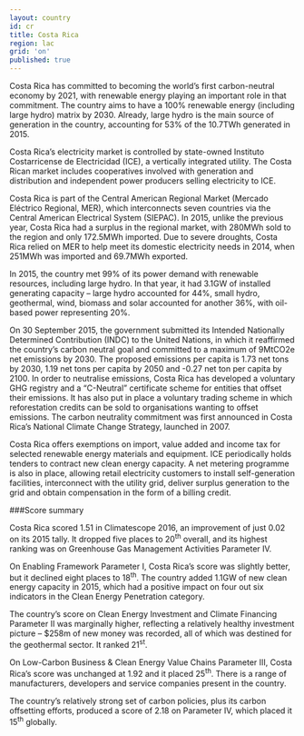 ```yaml
---
layout: country
id: cr
title: Costa Rica
region: lac
grid: 'on'
published: true
---
```


Costa Rica has committed to becoming the world’s first carbon-neutral economy by 2021, with renewable energy playing an important role in that commitment. The country aims to have a 100% renewable energy (including large hydro) matrix by 2030. Already, large hydro is the main source of generation in the country, accounting for 53% of the 10.7TWh generated in 2015.

Costa Rica’s electricity market is controlled by state-owned Instituto Costarricense de Electricidad (ICE), a vertically integrated utility. The Costa Rican market includes cooperatives involved with generation and distribution and independent power producers selling electricity to ICE.

Costa Rica is part of the Central American Regional Market (Mercado Eléctrico Regional, MER), which interconnects seven countries via the Central American Electrical System (SIEPAC). In 2015, unlike the previous year, Costa Rica had a surplus in the regional market, with 280MWh sold to the region and only 172.5MWh imported. Due to severe droughts, Costa Rica relied on MER to help meet its domestic electricity needs in 2014, when 251MWh was imported and 69.7MWh exported.

In 2015, the country met 99% of its power demand with renewable resources, including large hydro. In that year, it had 3.1GW of installed generating capacity – large hydro accounted for 44%, small hydro, geothermal, wind, biomass and solar accounted for another 36%, with oil-based power representing 20%.

On 30 September 2015, the government submitted its Intended Nationally Determined Contribution (INDC) to the United Nations, in which it reaffirmed the country’s carbon neutral goal and committed to a maximum of 9MtCO2e net emissions by 2030. The proposed emissions per capita is 1.73 net tons by 2030, 1.19 net tons per capita by 2050 and -0.27 net ton per capita by 2100. In order to neutralise emissions, Costa Rica has developed a voluntary GHG registry and a “C-Neutral” certificate scheme for entities that offset their emissions. It has also put in place a voluntary trading scheme in which reforestation credits can be sold to organisations wanting to offset emissions. The carbon neutrality commitment was first announced in Costa Rica’s National Climate Change Strategy, launched in 2007.

Costa Rica offers exemptions on import, value added and income tax for selected renewable energy materials and equipment. ICE periodically holds tenders to contract new clean energy capacity. A net metering programme is also in place, allowing retail electricity customers to install self-generation facilities, interconnect with the utility grid, deliver surplus generation to the grid and obtain compensation in the form of a billing credit.


###Score summary

Costa Rica scored 1.51 in Climatescope 2016, an improvement of just 0.02 on its 2015 tally. It dropped five places to 20<sup>th</sup> overall, and its highest ranking was on Greenhouse Gas Management Activities Parameter IV.

On Enabling Framework Parameter I, Costa Rica’s score was slightly better, but it declined eight places to 18<sup>th</sup>. The country added 1.1GW of new clean energy capacity in 2015, which had a positive impact on four out six indicators in the Clean Energy Penetration category.

The country’s score on Clean Energy Investment and Climate Financing Parameter II was marginally higher, reflecting a relatively healthy investment picture – $258m of new money was recorded, all of which was destined for the geothermal sector. It ranked 21<sup>st</sup>.
 
On Low-Carbon Business & Clean Energy Value Chains Parameter III, Costa Rica’s score was unchanged at 1.92 and it placed 25<sup>th</sup>. There is a range of manufacturers, developers and service companies present in the country.

The country’s relatively strong set of carbon policies, plus its carbon offsetting efforts, produced a score of 2.18 on Parameter IV, which placed it 15<sup>th</sup> globally.
